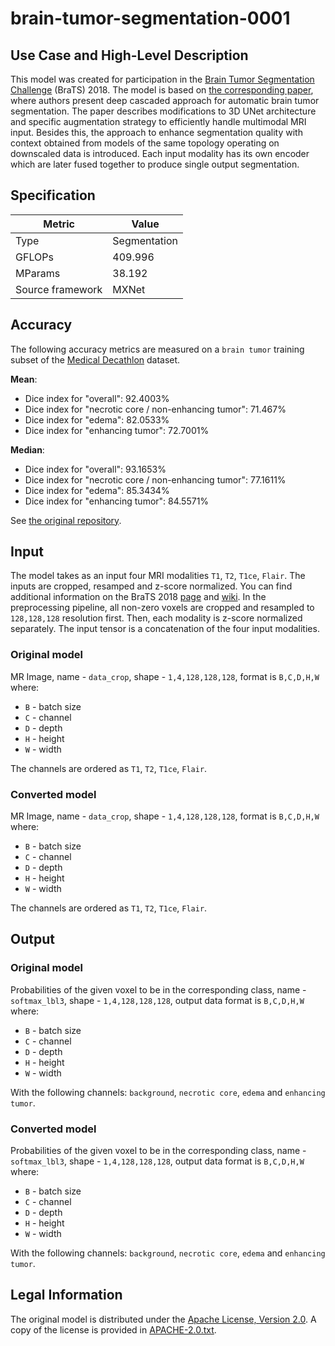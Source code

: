 # brain-tumor-segmentation-0001

## Use Case and High-Level Description

This model was created for participation in the [Brain Tumor Segmentation Challenge](https://www.med.upenn.edu/sbia/brats2018.html) (BraTS) 2018.
The model is based on [the corresponding paper](https://arxiv.org/abs/1810.04008), where authors present deep cascaded approach for automatic brain tumor segmentation. The paper describes modifications to 3D UNet architecture and specific augmentation strategy to efficiently handle multimodal MRI input. Besides this, the approach to enhance segmentation quality with context obtained from models of the same topology operating on downscaled data is introduced.
Each input modality has its own encoder which are later fused together to produce single output segmentation.

## Specification

| Metric            | Value         |
|-------------------|---------------|
| Type              | Segmentation  |
| GFLOPs            | 409.996       |
| MParams           | 38.192        |
| Source framework  | MXNet         |

## Accuracy

The following accuracy metrics are measured on a `brain tumor` training subset of the [Medical Decathlon](http://medicaldecathlon.com/) dataset.

**Mean**:
- Dice index for "overall": 92.4003%
- Dice index for "necrotic core / non-enhancing tumor": 71.467%
- Dice index for "edema": 82.0533%
- Dice index for "enhancing tumor": 72.7001%

**Median**:
- Dice index for "overall": 93.1653%
- Dice index for "necrotic core / non-enhancing tumor": 77.1611%
- Dice index for "edema": 85.3434%
- Dice index for "enhancing tumor": 84.5571%

See [the original repository](https://github.com/lachinov/brats2018-graphlabunn).


## Input

The model takes as an input four MRI modalities `T1`, `T2`, `T1ce`, `Flair`. The inputs are cropped, resamped and z-score normalized. You can find additional information on the BraTS 2018 [page](https://www.med.upenn.edu/sbia/brats2018/data.html) and [wiki](https://en.wikipedia.org/wiki/Magnetic_resonance_imaging).
In the preprocessing pipeline, all non-zero voxels are cropped and resampled to `128,128,128` resolution first. Then, each modality is z-score normalized separately. The input tensor is a concatenation of the four input modalities.

### Original model

MR Image, name - `data_crop`, shape - `1,4,128,128,128`, format is `B,C,D,H,W` where:

- `B` - batch size
- `C` - channel
- `D` - depth
- `H` - height
- `W` - width

The channels are ordered as `T1`, `T2`, `T1ce`, `Flair`.

### Converted model

MR Image, name - `data_crop`, shape - `1,4,128,128,128`, format is `B,C,D,H,W` where:

- `B` - batch size
- `C` - channel
- `D` - depth
- `H` - height
- `W` - width

The channels are ordered as `T1`, `T2`, `T1ce`, `Flair`.

## Output

### Original model


Probabilities of the given voxel to be in the corresponding class, name - `softmax_lbl3`, shape - `1,4,128,128,128`, output data format is `B,C,D,H,W` where:

- `B` - batch size
- `C` - channel
- `D` - depth
- `H` - height
- `W` - width

With the following channels: `background`, `necrotic core`, `edema` and `enhancing tumor`.

### Converted model

Probabilities of the given voxel to be in the corresponding class, name - `softmax_lbl3`, shape - `1,4,128,128,128`, output data format is `B,C,D,H,W` where:

- `B` - batch size
- `C` - channel
- `D` - depth
- `H` - height
- `W` - width

With the following channels: `background`, `necrotic core`, `edema` and `enhancing tumor`.

## Legal Information

The original model is distributed under the
[Apache License, Version 2.0](https://github.com/lachinov/brats2018-graphlabunn/blob/master/LICENSE).
A copy of the license is provided in [APACHE-2.0.txt](../licenses/APACHE-2.0.txt).
